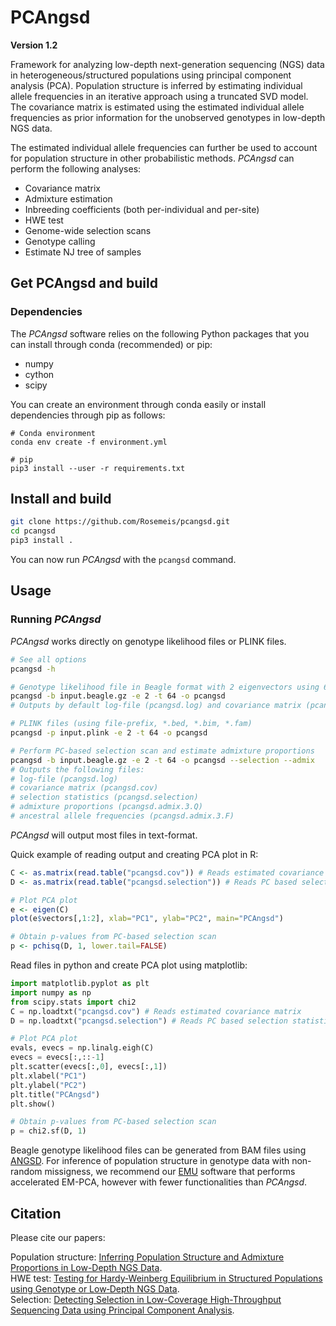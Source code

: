 # PCAngsd

**Version 1.2**

Framework for analyzing low-depth next-generation sequencing (NGS) data in heterogeneous/structured populations using principal component analysis (PCA). Population structure is inferred by estimating individual allele frequencies in an iterative approach using a truncated SVD model. The covariance matrix is estimated using the estimated individual allele frequencies as prior information for the unobserved genotypes in low-depth NGS data.

The estimated individual allele frequencies can further be used to account for population structure in other probabilistic methods. *PCAngsd* can perform the following analyses:

* Covariance matrix
* Admixture estimation
* Inbreeding coefficients (both per-individual and per-site)
* HWE test
* Genome-wide selection scans
* Genotype calling
* Estimate NJ tree of samples


## Get PCAngsd and build
### Dependencies
The *PCAngsd* software relies on the following Python packages that you can install through conda (recommended) or pip:

- numpy
- cython
- scipy

You can create an environment through conda easily or install dependencies through pip as follows:
```
# Conda environment
conda env create -f environment.yml

# pip
pip3 install --user -r requirements.txt
```

## Install and build
```bash
git clone https://github.com/Rosemeis/pcangsd.git
cd pcangsd
pip3 install .
```

You can now run *PCAngsd* with the `pcangsd` command.

## Usage
### Running *PCAngsd*
*PCAngsd* works directly on genotype likelihood files or PLINK files.
```bash
# See all options
pcangsd -h

# Genotype likelihood file in Beagle format with 2 eigenvectors using 64 threads
pcangsd -b input.beagle.gz -e 2 -t 64 -o pcangsd
# Outputs by default log-file (pcangsd.log) and covariance matrix (pcangsd.cov)

# PLINK files (using file-prefix, *.bed, *.bim, *.fam)
pcangsd -p input.plink -e 2 -t 64 -o pcangsd

# Perform PC-based selection scan and estimate admixture proportions
pcangsd -b input.beagle.gz -e 2 -t 64 -o pcangsd --selection --admix
# Outputs the following files:
# log-file (pcangsd.log)
# covariance matrix (pcangsd.cov)
# selection statistics (pcangsd.selection)
# admixture proportions (pcangsd.admix.3.Q)
# ancestral allele frequencies (pcangsd.admix.3.F)
```
*PCAngsd* will output most files in text-format.

Quick example of reading output and creating PCA plot in R:
```R
C <- as.matrix(read.table("pcangsd.cov")) # Reads estimated covariance matrix
D <- as.matrix(read.table("pcangsd.selection")) # Reads PC based selection statistics

# Plot PCA plot
e <- eigen(C)
plot(e$vectors[,1:2], xlab="PC1", ylab="PC2", main="PCAngsd")

# Obtain p-values from PC-based selection scan
p <- pchisq(D, 1, lower.tail=FALSE)
```

Read files in python and create PCA plot using matplotlib:
```python
import matplotlib.pyplot as plt
import numpy as np
from scipy.stats import chi2
C = np.loadtxt("pcangsd.cov") # Reads estimated covariance matrix
D = np.loadtxt("pcangsd.selection") # Reads PC based selection statistics

# Plot PCA plot
evals, evecs = np.linalg.eigh(C)
evecs = evecs[:,::-1]
plt.scatter(evecs[:,0], evecs[:,1])
plt.xlabel("PC1")
plt.ylabel("PC2")
plt.title("PCAngsd")
plt.show()

# Obtain p-values from PC-based selection scan
p = chi2.sf(D, 1)
```

Beagle genotype likelihood files can be generated from BAM files using [ANGSD](https://github.com/ANGSD/angsd). For inference of population structure in genotype data with non-random missigness, we recommend our [EMU](https://github.com/Rosemeis/emu) software that performs accelerated EM-PCA, however with fewer functionalities than *PCAngsd*.


## Citation
Please cite our papers:

Population structure: [Inferring Population Structure and Admixture Proportions in Low-Depth NGS Data](http://www.genetics.org/content/210/2/719).\
HWE test: [Testing for Hardy‐Weinberg Equilibrium in Structured Populations using Genotype or Low‐Depth NGS Data](https://onlinelibrary.wiley.com/doi/abs/10.1111/1755-0998.13019).\
Selection: [Detecting Selection in Low-Coverage High-Throughput Sequencing Data using Principal Component Analysis](https://bmcbioinformatics.biomedcentral.com/articles/10.1186/s12859-021-04375-2).
